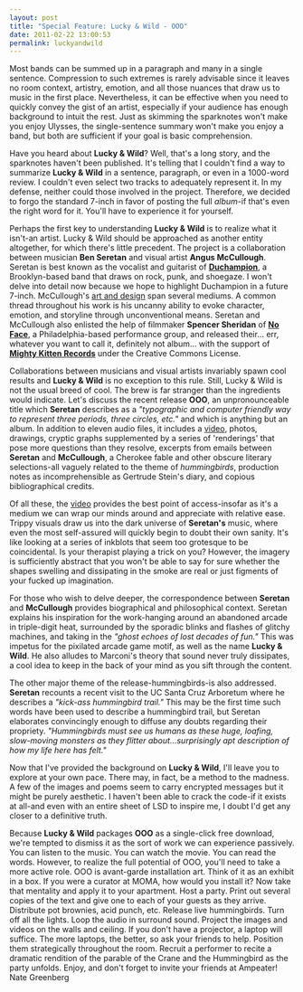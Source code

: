 ```yaml
---
layout: post
title: "Special Feature: Lucky & Wild - OOO"
date: 2011-02-22 13:00:53
permalink: luckyandwild
---
```

Most bands can be summed up in a paragraph and many in a single sentence. Compression to such extremes is rarely advisable since it leaves no room context, artistry, emotion, and all those nuances that draw us to music in the first place. Nevertheless, it can be effective when you need to quickly convey the gist of an artist, especially if your audience has enough background to intuit the rest. Just as skimming the sparknotes won't make you enjoy Ulysses, the single-sentence summary won't make you enjoy a band, but both are sufficient if your goal is basic comprehension.

Have you heard about **Lucky & Wild**? Well, that's a long story, and the sparknotes haven't been published. It's telling that I couldn't find a way to summarize **Lucky & Wild** in a sentence, paragraph, or even in a 1000-word review. I couldn't even select two tracks to adequately represent it. In my defense, neither could those involved in the project. Therefore, we decided to forgo the standard 7-inch in favor of posting the full _album_\-if that's even the right word for it. You'll have to experience it for yourself.

Perhaps the first key to understanding **Lucky & Wild** is to realize what it isn't-an artist. Lucky & Wild should be approached as another entity altogether, for which there's little precedent. The project is a collaboration between musician **Ben Seretan** and visual artist **Angus McCullough**. Seretan is best known as the vocalist and guitarist of **[Duchampion](http://www.myspace.com/duchampionband)**, a Brooklyn-based band that draws on rock, punk, and shoegaze. I won't delve into detail now because we hope to highlight Duchampion in a future 7-inch. McCullough's [art and design](http://www.angusmccullough.com/) span several mediums. A common thread throughout his work is his uncanny ability to evoke character, emotion, and storyline through unconventional means. Seretan and McCullough also enlisted the help of filmmaker **Spencer Sheridan** of **[No Face](http://nofaceperformance.org/)**, a Philadelphia-based performance group, and released their... err, whatever you want to call it, definitely not album... with the support of **[Mighty Kitten Records](http://www.mightykitten.com/)** under the Creative Commons License.

Collaborations between musicians and visual artists invariably spawn cool results and **Lucky & Wild** is no exception to this rule. Still, Lucky & Wild is not the usual breed of cool. The brew is far stranger than the ingredients would indicate. Let's discuss the recent release **OOO**, an unpronounceable title which **Seretan** describes as a _"typographic and computer friendly way to represent three periods, three circles, etc."_ and which is anything but an album. In addition to eleven audio files, it includes a [video](http://lucky-and-wild.com/video.html), photos, drawings, cryptic graphs supplemented by a series of 'renderings'  that pose more questions than they resolve, excerpts from emails between **Seretan** and **McCullough**, a Cherokee fable and other obscure literary selections-all vaguely related to the theme of _hummingbirds_, production notes as incomprehensible as Gertrude Stein's diary, and copious bibliographical credits.

Of all these, the [video](http://lucky-and-wild.com/video.html) provides the best point of access-insofar as it's a medium we can wrap our minds around and appreciate with relative ease. Trippy visuals draw us into the dark universe of **Seretan's** music, where even the most self-assured will quickly begin to doubt their own sanity. It's like looking at a series of inkblots that seem too grotesque to be coincidental. Is your therapist playing a trick on you? However, the imagery is sufficiently abstract that you won't be able to say for sure whether the shapes swelling and dissipating in the smoke are real or just figments of your fucked up imagination.

For those who wish to delve deeper, the correspondence between **Seretan** and **McCullough** provides biographical and philosophical context. Seretan explains his inspiration for the work-hanging around an abandoned arcade in triple-digit heat, surrounded by the sporadic blinks and flashes of glitchy machines, and taking in the _"ghost echoes of lost decades of fun."_ This was impetus for the pixilated arcade game motif, as well as the name **Lucky & Wild**. He also alludes to Marconi's theory that sound never truly dissipates, a cool idea to keep in the back of your mind as you sift through the content.

The other major theme of the release-hummingbirds-is also addressed. **Seretan** recounts a recent visit to the UC Santa Cruz Arboretum where he describes a _"kick-ass hummingbird trail."_ This may be the first time such words have been used to describe a hummingbird trail, but Seretan elaborates convincingly enough to diffuse any doubts regarding their propriety. _"Hummingbirds must see us humans as these huge, loafing, slow-moving monsters as they flitter about...surprisingly apt description of how my life here has felt."_

Now that I've provided the background on **Lucky & Wild**, I'll leave you to explore at your own pace. There may, in fact, be a method to the madness. A few of the images and poems seem to carry encrypted messages but it might be purely aesthetic. I haven't been able to crack the code-if it exists at all-and even with an entire sheet of LSD to inspire me, I doubt I'd get any closer to a definitive truth.

Because **Lucky & Wild** packages **OOO** as a single-click free download, we're tempted to dismiss it as the sort of work we can experience passively. You can listen to the music. You can watch the movie. You can read the words. However, to realize the full potential of OOO, you'll need to take a more active role. OOO is avant-garde installation art. Think of it as an exhibit in a box. If you were a curator at MOMA, how would you install it? Now take that mentality and apply it to your apartment. Host a party. Print out several copies of the text and give one to each of your guests as they arrive. Distribute pot brownies, acid punch, etc. Release live hummingbirds. Turn off all the lights. Loop the audio in surround sound. Project the images and videos on the walls and ceiling. If you don't have a projector, a laptop will suffice. The more laptops, the better, so ask your friends to help. Position them strategically throughout the room. Recruit a performer to recite a dramatic rendition of the parable of the Crane and the Hummingbird as the party unfolds. Enjoy, and don't forget to invite your friends at Ampeater! Nate Greenberg
  
  